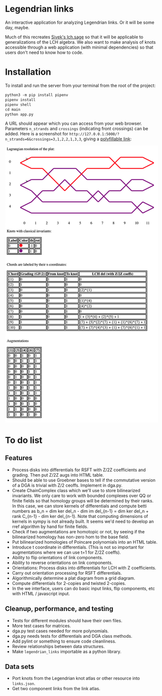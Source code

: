 # Legendrian links

An interactive application for analyzing Legendrian links. Or it will be some day, maybe.

Much of this recreates [Sivek's lch.sage](https://www.ma.imperial.ac.uk/~ssivek/code/lch.sage) so that it will be applicable to generalizations of the LCH algebra. We also want to make analysis of knots accessible through a web application (with minimal dependencies) so that users don't need to know how to code.

# Installation

To install and run the server from your terminal from the root of the project:

```
python3 -m pip install pipenv
pipenv install
pipenv shell
cd main
python app.py
```

A URL should appear which you can access from your web browser. Parameters `n_strands` and `crossings` (indicating front crossings) can be added. Here is a screenshot for `http://127.0.0.1:5000/?n_strands=6&crossings=3,1,2,2,1,3,3`, giving a [polyfillable link](https://arxiv.org/abs/1307.7998):

![image info](./main/static/screenshot.png)

# To do list

## Features

- Process disks into differentials for RSFT with Z/2Z coefficients and grading. Then put Z/2Z augs into HTML table.
- Should be able to use Groebner bases to tell if the commutative version of a DGA is trivial with Z/2 ceoffs. Implement in dga.py.
- Create ChainComplex class which we'll use to store bilinearized invariants. We only care to work with bounded complexes over QQ or finite fields so that homology groups will be determined by their ranks. In this case, we can store kernels of differentials and compute betti numbers as b_n = dim ker del_n - dim im del_{n-1} = dim ker del_n + rank C_{n-1} - dim ker del_{n-1}. Note that computing dimensions of kernels in sympy is not already built. It seems we'd need to develop an rref algorithm by hand for finite fields.
- Check if two augmentations are homotopic or not, by seeing if the bilinearized homology has non-zero hom to the base field.
- Put bilinearized homologies of Poincare polynomials into an HTML table.
- Introduce t coordinate in differentials. (This is not so important for augmentations where we can use t=1 for Z/2Z coeffs).
- Ability to flip orientations of link components.
- Ability to reverse orientations on link components.
- Orientations: Process disks into differentials for LCH with Z coefficients.
- Carry out orientation processing for RSFT differentials.
- Algorithmically determine a plat diagram from a grid diagram.
- Compute differentials for 2-copies and twisted 2-copies.
- In the we interface, users can do basic input links, flip components, etc with HTML / javascript input.

## Cleanup, performance, and testing

- Tests for different modules should have their own files.
- More test cases for matrices.
- dga.py test cases needed for more polynomials.
- dga.py needs tests for differentials and DGA class methods.
- Add pylint or something to ensure code cleanliness.
- Review relationships between data structures.
- Make `legendrian_links` importable as a python library.

## Data sets

- Port knots from the Legendrian knot atlas or other resource into `links.json`.
- Get two component links from the link atlas.
